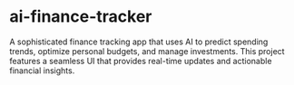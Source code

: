 # ai-finance-tracker
A sophisticated finance tracking app that uses AI to predict spending trends, optimize personal budgets, and manage investments. This project features a seamless UI that provides real-time updates and actionable financial insights.
